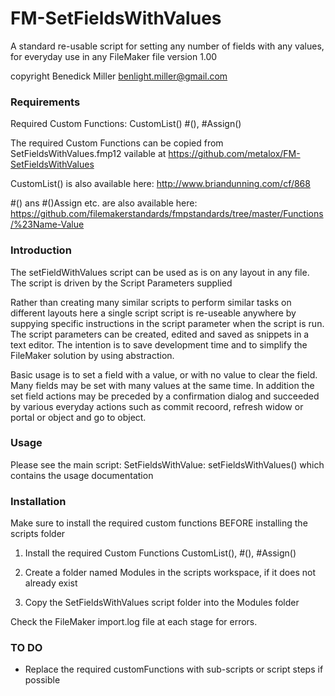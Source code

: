# FM-SetFieldsWithValues
A standard re-usable script for setting any number of fields with any values, for everyday use in any FileMaker file
version 1.00

copyright Benedick Miller benlight.miller@gmail.com

### Requirements

Required Custom Functions:
CustomList()
#(), #Assign()

The required Custom Functions can be copied from SetFieldsWithValues.fmp12 vailable at https://github.com/metalox/FM-SetFieldsWithValues
 
CustomList() is also available here:
http://www.briandunning.com/cf/868

#() ans #()Assign etc. are also available here:
https://github.com/filemakerstandards/fmpstandards/tree/master/Functions/%23Name-Value

### Introduction

The setFieldWithValues script can be used as is on any layout in any file. The script is driven by the Script Parameters supplied
 
Rather than creating many similar scripts to perform similar tasks on different layouts here a single script script is re-useable anywhere by suppying specific instructions in the script parameter when the script is run. The script parameters can be created, edited and saved as snippets in a text editor. The intention is to save development time and to simplify the FileMaker solution by using abstraction.

Basic usage is to set a field with a value, or with no value to clear the field. Many fields may be set with many values at the same time. In addition the set field actions may be preceded by a confirmation dialog and succeeded by various everyday actions such as commit recoord, refresh widow or portal or object and go to object.

### Usage

Please see the main script: SetFieldsWithValue: setFieldsWithValues() which contains the usage documentation

### Installation

Make sure to install the required custom functions BEFORE installing the scripts folder

1. Install the required Custom Functions CustomList(), #(), #Assign()

2. Create a folder named Modules in the scripts workspace, if it does not already exist

3. Copy the SetFieldsWithValues script folder into the Modules folder

Check the FileMaker import.log file at each stage for errors.
 
 ### TO DO
 
* Replace the required customFunctions with sub-scripts or script steps if possible
